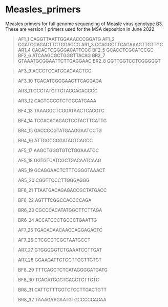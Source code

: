 # Measles_primers
Measles primers for full genome sequencing of Measle virus genotype B3. These are version 1 primers used for the MSA deposition in June 2022. 

>AF1_1
CAGGTTAATTGGAAACCCGGATG
>AF1_2
CGATCCAGACTTCTGGACCG
>AR1_3
CCAGGCTTCAGAAAGTTGTTGC
>AR1_4
CACACTCGGGGACATTCCC
>BF2_5
GCACCTCGCATCCGC
>BF2_6
ATCAAGCGCTGGGTTACAG
>BR2_7
GTAAATGCGGAATTCTTGAGGAAC
>BR2_8
GGTTGGTCCTCGGGGGT

>AF3_9
ACCCTCCATGCACAACTCG

>AF3_10
TCACATCGGGAACTTCAGGAGA

>AR3_11
GCCTATGTTGTACGAGACCCC

>AR3_12
CAGTCCCCTCTGGCATGAAA

>BF4_13
TAAAGGCTCGGATAACTCACGTC

>BF4_14
TCGACACAGAGTCCTACTTCATTG

>BR4_15
GACCCCGTATGAAGGAATCCTG

>BR4_16
ATTGGCGGGATAGTCAGCC

>AF5_17
AAGCTGGGTGTCTGGAAATCC

>AF5_18
GGTGTCATCGCTGACAATCAAG

>AR5_19
GCAGGAACTCTTTCGGGTAAACT

>AR5_20
CGGTTCCCTTGGGAGGG

>BF6_21
TTAATGACAGAGACCGCTATGACC

>BF6_22
AGTTTCGGCCACCCCAGA

>BR6_23
CGCCCACATATGGCTTCTTAGA

>BR6_24
ACCATCCCTGCCCTGAATTG

>AF7_25
TGACACAACAACCAGGAGACTC

>AF7_26
CTCGCCTCGCTAATGCCT

>AR7_27
GTGGGGGTCTGAAATCCTTGAT

>AR7_28
GGAAGATTGTGCTTGCTTGTGT

>BF8_29
TTTCAGCTCTCATAGGGGATGATG

>BF8_30
TCAGATGGGTGAGCTGTTGTC

>BR8_31
CATTCTTTGGTCTCCTTGACTGTT

>BR8_32
TAAAGAAGAATGTGCCCCCAGAA


